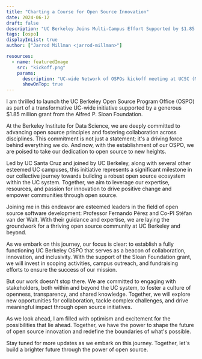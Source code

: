 ```yaml
---
title: "Charting a Course for Open Source Innovation"
date: 2024-06-12
draft: false
description: "UC Berkeley Joins Multi-Campus Effort Supported by $1.85 Million Grant from Alfred P. Sloan Foundation to Advance Open Source Initiatives Across UC System."
tags: [ospo]
displayInList: true
author: ["Jarrod Millman <jarrod-millman>"]

resources:
  - name: featuredImage
    src: "kickoff.png"
    params:
      description: "UC-wide Network of OSPOs kickoff meeting at UCSC (May 31, 2024)"
      showOnTop: true
---
```


I am thrilled to launch the UC Berkeley Open Source Program Office (OSPO) as part of a transformative UC-wide initiative supported by a generous $1.85 million grant from the Alfred P. Sloan Foundation.

At the Berkeley Institute for Data Science, we are deeply committed to advancing open source principles and fostering collaboration across disciplines.
This commitment is not just a statement; it's a driving force behind everything we do.
And now, with the establishment of our OSPO, we are poised to take our dedication to open source to new heights.

Led by UC Santa Cruz and joined by UC Berkeley, along with several other esteemed UC campuses, this initiative represents a significant milestone in our collective journey towards building a robust open source ecosystem within the UC system.
Together, we aim to leverage our expertise, resources, and passion for innovation to drive positive change and empower communities through open source.

Joining me in this endeavor are esteemed leaders in the field of open source software development: Professor Fernando Pérez and Co-PI Stéfan van der Walt.
With their guidance and expertise, we are laying the groundwork for a thriving open source community at UC Berkeley and beyond.

As we embark on this journey, our focus is clear: to establish a fully functioning UC Berkeley OSPO that serves as a beacon of collaboration, innovation, and inclusivity.
With the support of the Sloan Foundation grant, we will invest in scoping activities, campus outreach, and fundraising efforts to ensure the success of our mission.

But our work doesn't stop there.
We are committed to engaging with stakeholders, both within and beyond the UC system, to foster a culture of openness, transparency, and shared knowledge.
Together, we will explore new opportunities for collaboration, tackle complex challenges, and drive meaningful impact through open source initiatives.

As we look ahead, I am filled with optimism and excitement for the possibilities that lie ahead.
Together, we have the power to shape the future of open source innovation and redefine the boundaries of what's possible.

Stay tuned for more updates as we embark on this journey.
Together, let's build a brighter future through the power of open source.
